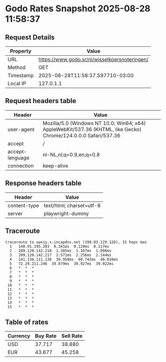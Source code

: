 # Godo Rates Snapshot 2025-08-28 11:58:37
## Request Details

| Property | Value |
|----------|-------|
| URL | https://www.godo.sr/nl/wisselkoersnoteringen/ |
| Method | GET |
| Timestamp | 2025-08-28T11:58:37.597710-03:00 |
| Local IP | 127.0.1.1 |
    
## Request headers table

| Header | Value |
|--------|-------|
| user-agent | Mozilla/5.0 (Windows NT 10.0; Win64; x64) AppleWebKit/537.36 (KHTML, like Gecko) Chrome/124.0.0.0 Safari/537.36 |
| accept | */* |
| accept-language | nl-NL,nl;q=0.9,en;q=0.8 |
| connection | keep-alive |

    
## Response headers table
| Header | Value |
|--------|-------|
| content-type | text/html; charset=utf-8 |
| server | playwright-dummy |

## Traceroute 

```
traceroute to uwxiy.x.incapdns.net (199.83.129.128), 15 hops max
  1   140.91.195.203  0.341ms  0.129ms  0.117ms 
  2   209.120.142.218  1.385ms  1.167ms  1.096ms 
  3   209.120.142.217  2.571ms  2.256ms  2.144ms 
  4   141.136.111.138  39.958ms  40.742ms  40.016ms 
  5   72.29.211.246  39.879ms  39.927ms  39.922ms 
  6   *  *  * 
  7   *  *  * 
  8   *  *  * 
  9   *  *  * 
 10   *  *  * 
 11   *  *  * 
 12   *  *  * 
 13   *  *  * 
 14   *  *  * 
 15   *  *  * 

```


## Table of rates

| Currency | Buy Rate | Sell Rate |
|----------|----------|-----------|
| USD | 37.717 | 38.880 |
| EUR | 43.677 | 45.258 |
